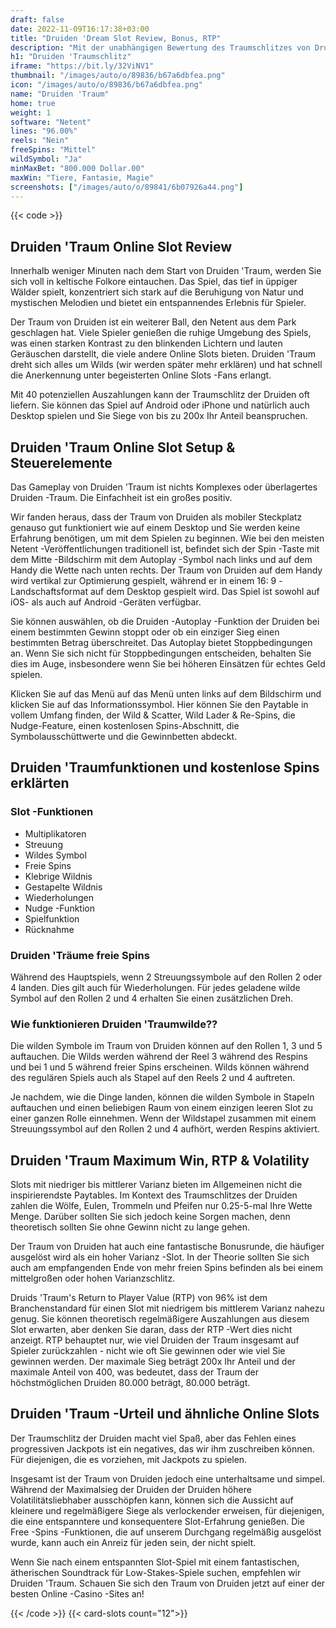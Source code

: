 ```yaml
---
draft: false
date: 2022-11-09T16:17:38+03:00
title: "Druiden 'Dream Slot Review, Bonus, RTP"
description: "Mit der unabhängigen Bewertung des Traumschlitzes von Druiden von Netent können Sie kostenlos oder echtes Geld spielen und hier einen Bonus erhalten!"
h1: "Druiden 'Traumschlitz"
iframe: "https://bit.ly/32ViNV1"
thumbnail: "/images/auto/o/89836/b67a6dbfea.png"
icon: "/images/auto/o/89836/b67a6dbfea.png"
name: "Druiden 'Traum"
home: true
weight: 1
software: "Netent"
lines: "96.00%"
reels: "Nein"
freeSpins: "Mittel"
wildSymbol: "Ja"
minMaxBet: "800.000 Dollar.00"
maxWin: "Tiere, Fantasie, Magie"
screenshots: ["/images/auto/o/89841/6b07926a44.png"]
---
```


{{< code >}}<h2>Druiden 'Traum Online Slot Review</h2><p>Innerhalb weniger Minuten nach dem Start von Druiden 'Traum, werden Sie sich voll in keltische Folkore eintauchen. Das Spiel, das tief in üppiger Wälder spielt, konzentriert sich stark auf die Beruhigung von Natur und mystischen Melodien und bietet ein entspannendes Erlebnis für Spieler.</p><p>Der Traum von Druiden ist ein weiterer Ball, den Netent aus dem Park geschlagen hat. Viele Spieler genießen die ruhige Umgebung des Spiels, was einen starken Kontrast zu den blinkenden Lichtern und lauten Geräuschen darstellt, die viele andere Online Slots bieten. Druiden 'Traum dreht sich alles um Wilds (wir werden später mehr erklären) und hat schnell die Anerkennung unter begeisterten Online Slots -Fans erlangt.</p><p>Mit 40 potenziellen Auszahlungen kann der Traumschlitz der Druiden oft liefern. Sie können das Spiel auf Android oder iPhone und natürlich auch Desktop spielen und Sie Siege von bis zu 200x Ihr Anteil beanspruchen.</p><h2>Druiden 'Traum Online Slot Setup & Steuerelemente</h2><p>Das Gameplay von Druiden 'Traum ist nichts Komplexes oder überlagertes Druiden -Traum. Die Einfachheit ist ein großes positiv.</p><p>Wir fanden heraus, dass der Traum von Druiden als mobiler Steckplatz genauso gut funktioniert wie auf einem Desktop und Sie werden keine Erfahrung benötigen, um mit dem Spielen zu beginnen. Wie bei den meisten Netent -Veröffentlichungen traditionell ist, befindet sich der Spin -Taste mit dem Mitte -Bildschirm mit dem Autoplay -Symbol nach links und auf dem Handy die Wette nach unten rechts. Der Traum von Druiden auf dem Handy wird vertikal zur Optimierung gespielt, während er in einem 16: 9 -Landschaftsformat auf dem Desktop gespielt wird. Das Spiel ist sowohl auf iOS- als auch auf Android -Geräten verfügbar.</p><p>Sie können auswählen, ob die Druiden -Autoplay -Funktion der Druiden bei einem bestimmten Gewinn stoppt oder ob ein einziger Sieg einen bestimmten Betrag überschreitet. Das Autoplay bietet Stoppbedingungen an. Wenn Sie sich nicht für Stoppbedingungen entscheiden, behalten Sie dies im Auge, insbesondere wenn Sie bei höheren Einsätzen für echtes Geld spielen.</p><p>Klicken Sie auf das Menü auf das Menü unten links auf dem Bildschirm und klicken Sie auf das Informationssymbol. Hier können Sie den Paytable in vollem Umfang finden, der Wild & Scatter, Wild Lader & Re-Spins, die Nudge-Feature, einen kostenlosen Spins-Abschnitt, die Symbolausschüttwerte und die Gewinnbetten abdeckt.</p><h2>Druiden 'Traumfunktionen und kostenlose Spins erklärten</h2><h3>
Slot -Funktionen</h3><ul>
<li></span>
Multiplikatoren</li>
<li></span>
Streuung</li>
<li></span>
Wildes Symbol</li>
<li></span>
Freie Spins</li>
<li></span>
Klebrige Wildnis</li>
<li></span>
Gestapelte Wildnis</li>
<li></span>
Wiederholungen</li>
<li></span>
Nudge -Funktion</li>
<li></span>
Spielfunktion</li>
<li></span>
Rücknahme</li></ul><h3>Druiden 'Träume freie Spins</h3><p>Während des Hauptspiels, wenn 2 Streuungssymbole auf den Rollen 2 oder 4 landen. Dies gilt auch für Wiederholungen. Für jedes geladene wilde Symbol auf den Rollen 2 und 4 erhalten Sie einen zusätzlichen Dreh.</p><h3>Wie funktionieren Druiden 'Traumwilde??</h3><p>Die wilden Symbole im Traum von Druiden können auf den Rollen 1, 3 und 5 auftauchen. Die Wilds werden während der Reel 3 während des Respins und bei 1 und 5 während freier Spins erscheinen. Wilds können während des regulären Spiels auch als Stapel auf den Reels 2 und 4 auftreten.</p><p>Je nachdem, wie die Dinge landen, können die wilden Symbole in Stapeln auftauchen und einen beliebigen Raum von einem einzigen leeren Slot zu einer ganzen Rolle einnehmen. Wenn der Wildstapel zusammen mit einem Streuungssymbol auf den Rollen 2 und 4 aufhört, werden Respins aktiviert.</p><h2>Druiden 'Traum Maximum Win, RTP & Volatility</h2><p>Slots mit niedriger bis mittlerer Varianz bieten im Allgemeinen nicht die inspirierendste Paytables. Im Kontext des Traumschlitzes der Druiden zahlen die Wölfe, Eulen, Trommeln und Pfeifen nur 0.25-5-mal Ihre Wette Menge. Darüber sollten Sie sich jedoch keine Sorgen machen, denn theoretisch sollten Sie ohne Gewinn nicht zu lange gehen.</p><p>Der Traum von Druiden hat auch eine fantastische Bonusrunde, die häufiger ausgelöst wird als ein hoher Varianz -Slot. In der Theorie sollten Sie sich auch am empfangenden Ende von mehr freien Spins befinden als bei einem mittelgroßen oder hohen Varianzschlitz.</p><p>Druids 'Traum's Return to Player Value (RTP) von 96% ist dem Branchenstandard für einen Slot mit niedrigem bis mittlerem Varianz nahezu genug. Sie können theoretisch regelmäßigere Auszahlungen aus diesem Slot erwarten, aber denken Sie daran, dass der RTP -Wert dies nicht anzeigt. RTP behauptet nur, wie viel Druiden der Traum insgesamt auf Spieler zurückzahlen - nicht wie oft Sie gewinnen oder wie viel Sie gewinnen werden. Der maximale Sieg beträgt 200x Ihr Anteil und der maximale Anteil von 400, was bedeutet, dass der Traum der höchstmöglichen Druiden 80.000 beträgt, 80.000 beträgt.</p><h2>Druiden 'Traum -Urteil und ähnliche Online Slots</h2><p>Der Traumschlitz der Druiden macht viel Spaß, aber das Fehlen eines progressiven Jackpots ist ein negatives, das wir ihm zuschreiben können. Für diejenigen, die es vorziehen, mit Jackpots zu spielen.</p><p>Insgesamt ist der Traum von Druiden jedoch eine unterhaltsame und simpel. Während der Maximalsieg der Druiden der Druiden höhere Volatilitätsliebhaber ausschöpfen kann, können sich die Aussicht auf kleinere und regelmäßigere Siege als verlockender erweisen, für diejenigen, die eine entspanntere und konsequentere Slot-Erfahrung genießen. Die Free -Spins -Funktionen, die auf unserem Durchgang regelmäßig ausgelöst wurde, kann auch ein Anreiz für jeden sein, der nicht spielt.</p><p>Wenn Sie nach einem entspannten Slot-Spiel mit einem fantastischen, ätherischen Soundtrack für Low-Stakes-Spiele suchen, empfehlen wir Druiden 'Traum. Schauen Sie sich den Traum von Druiden jetzt auf einer der besten Online -Casino -Sites an!</p>{{< /code >}}
{{< card-slots count="12">}}